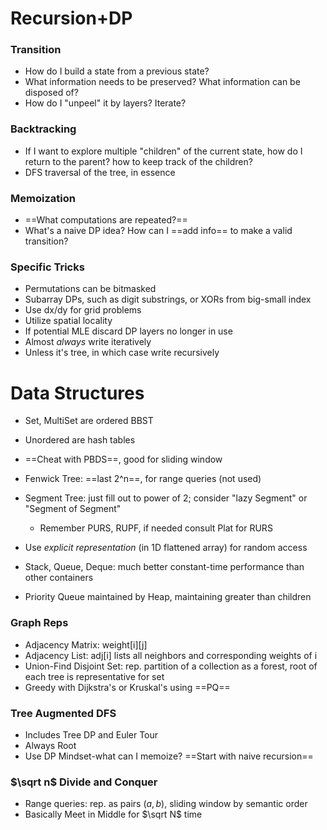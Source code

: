 # Recursion+DP
### Transition
- How do I build a state from a previous state?
- What information needs to be preserved? What information can be disposed of?
- How do I "unpeel" it by layers? Iterate?
### Backtracking
- If I want to explore multiple "children" of the current state, how do I return to the parent? how to keep track of the children?
- DFS traversal of the tree, in essence
### Memoization
- ==What computations are repeated?==
- What's a naive DP idea? How can I ==add info== to make a valid transition?
### Specific Tricks
- Permutations can be bitmasked
- Subarray DPs, such as digit substrings, or XORs from big-small index
- Use dx/dy for grid problems
- Utilize spatial locality
- If potential MLE discard DP layers no longer in use
- Almost *always* write iteratively
- Unless it's tree, in which case write recursively
# Data Structures
- Set, MultiSet are ordered BBST
- Unordered are hash tables
- ==Cheat with PBDS==, good for sliding window

- Fenwick Tree: ==last 2^n==, for range queries (not used)
- Segment Tree: just fill out to power of 2; consider "lazy Segment" or "Segment of Segment"
	- Remember PURS, RUPF, if needed consult Plat for RURS
- Use *explicit representation* (in 1D flattened array) for random access

- Stack, Queue, Deque: much better constant-time performance than other containers
- Priority Queue maintained by Heap, maintaining greater than children
### Graph Reps
- Adjacency Matrix: weight\[i]\[j]
- Adjacency List: adj\[i] lists all neighbors and corresponding weights of i
- Union-Find Disjoint Set: rep. partition of a collection as a forest, root of each tree is representative for set
- Greedy with Dijkstra's or Kruskal's using ==PQ==
### Tree Augmented DFS
- Includes Tree DP and Euler Tour
- Always Root
- Use DP Mindset-what can I memoize? ==Start with naive recursion==
### $\sqrt n$ Divide and Conquer
- Range queries: rep. as pairs $(a,b),$ sliding window by semantic order
- Basically Meet in Middle for $\sqrt N$ time
